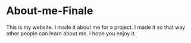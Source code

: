 # About-me-Finale
This is my website. I made it about me for a project. I made it so that way other people can learn about me. I hope you enjoy it. 
